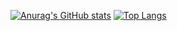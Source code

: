 [![Anurag's GitHub stats](https://github-readme-stats.vercel.app/api?username=Spyro24&theme=codeSTACKr)](https://github.com/Spyro24)
[![Top Langs](https://github-readme-stats.vercel.app/api/top-langs/?username=Spyro24&layout=compact&theme=codeSTACKr)](https://github.com/Spyro24)

<!--
**Spyro24/Spyro24** is a ✨ _special_ ✨ repository because its `README.md` (this file) appears on your GitHub profile.

Here are some ideas to get you started:

- 🔭 I’m currently working on ...
- 🌱 I’m currently learning ...
- 👯 I’m looking to collaborate on ...
- 🤔 I’m looking for help with ...
- 💬 Ask me about ...
- 📫 How to reach me: ...
- 😄 Pronouns: ...
- ⚡ Fun fact: ...
-->
